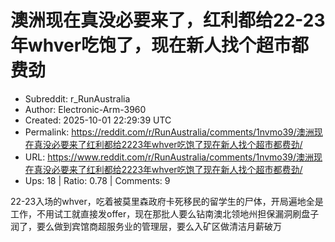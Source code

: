 # 澳洲现在真没必要来了，红利都给22-23年whver吃饱了，现在新人找个超市都费劲

- Subreddit: r_RunAustralia
- Author: Electronic-Arm-3960
- Created: 2025-10-01 22:29:39 UTC
- Permalink: https://reddit.com/r/RunAustralia/comments/1nvmo39/澳洲现在真没必要来了红利都给2223年whver吃饱了现在新人找个超市都费劲/
- URL: https://www.reddit.com/r/RunAustralia/comments/1nvmo39/澳洲现在真没必要来了红利都给2223年whver吃饱了现在新人找个超市都费劲/
- Ups: 18 | Ratio: 0.78 | Comments: 9


22-23入场的whver，吃着被莫里森政府卡死移民的留学生的尸体，开局遍地全是工作，不用试工就直接发offer，现在那批人要么钻南澳北领地州担保漏洞刷盘子润了，要么做到宾馆商超服务业的管理层，要么入矿区做清洁月薪破万

